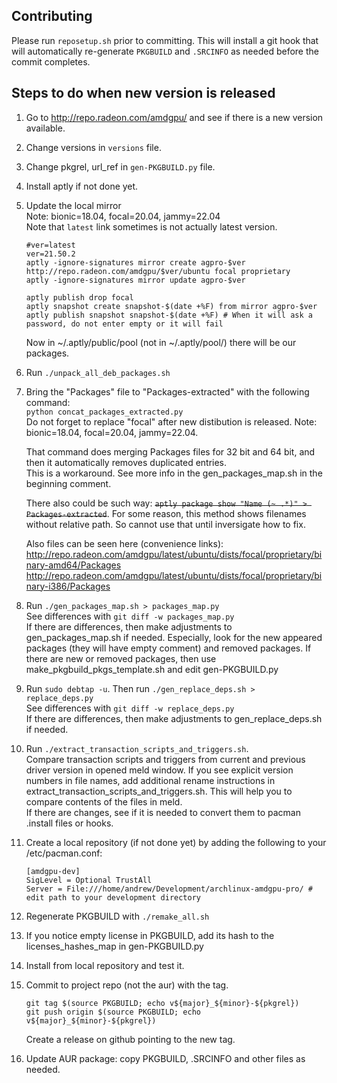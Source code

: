 ## Contributing

Please run `reposetup.sh` prior to committing. This will install a git hook
that will automatically re-generate `PKGBUILD` and `.SRCINFO` as needed
before the commit completes.

## Steps to do when new version is released
1. Go to http://repo.radeon.com/amdgpu/ and see if there is a new version available.
2. Change versions in `versions` file.
3. Change pkgrel, url_ref in `gen-PKGBUILD.py` file.
4. Install aptly if not done yet.
5. Update the local mirror  
   Note: bionic=18.04, focal=20.04, jammy=22.04    
   Note that `latest` link sometimes is not actually latest version.
   ```
   #ver=latest
   ver=21.50.2
   aptly -ignore-signatures mirror create agpro-$ver http://repo.radeon.com/amdgpu/$ver/ubuntu focal proprietary 
   aptly -ignore-signatures mirror update agpro-$ver

   aptly publish drop focal
   aptly snapshot create snapshot-$(date +%F) from mirror agpro-$ver
   aptly publish snapshot snapshot-$(date +%F) # When it will ask a password, do not enter empty or it will fail
   ```

   Now in ~/.aptly/public/pool (not in ~/.aptly/pool/) there will be our packages.
6. Run `./unpack_all_deb_packages.sh`
7. Bring the "Packages" file to "Packages-extracted" with the following command:    
   `python concat_packages_extracted.py`  
   Do not forget to replace "focal" after new distibution is released. Note: bionic=18.04, focal=20.04, jammy=22.04.    

   That command does merging Packages files for 32 bit and 64 bit, and then it automatically removes duplicated entries.  
   This is a workaround. See more info in the gen_packages_map.sh in the beginning comment.

   There also could be such way: <s>`aptly package show "Name (~ .*)" > Packages-extracted`</s>. For some reason, this method shows filenames without relative path. So cannot use that until inversigate how to fix.
   
   Also files can be seen here (convenience links):
   http://repo.radeon.com/amdgpu/latest/ubuntu/dists/focal/proprietary/binary-amd64/Packages  
   http://repo.radeon.com/amdgpu/latest/ubuntu/dists/focal/proprietary/binary-i386/Packages
9. Run `./gen_packages_map.sh > packages_map.py`  
   See differences with `git diff -w packages_map.py`  
   If there are differences, then make adjustments to gen_packages_map.sh if needed. Especially, look for the new appeared packages (they will have empty comment) and removed packages. If there are new or removed packages, then use make_pkgbuild_pkgs_template.sh and edit gen-PKGBUILD.py
10. Run `sudo debtap -u`. Then run `./gen_replace_deps.sh > replace_deps.py`  
    See differences with `git diff -w replace_deps.py`  
    If there are differences, then make adjustments to gen_replace_deps.sh if needed.
11. Run `./extract_transaction_scripts_and_triggers.sh`.  
    Compare transaction scripts and triggers from current and previous driver version in opened meld window.
    If you see explicit version numbers in file names, add additional rename instructions in extract_transaction_scripts_and_triggers.sh. This will help you to compare contents of the files in meld.  
    If there are changes, see if it is needed to convert them to pacman .install files or hooks.
12. Create a local repository (if not done yet) by adding the following to your /etc/pacman.conf:
     ```
     [amdgpu-dev]
     SigLevel = Optional TrustAll
     Server = File:///home/andrew/Development/archlinux-amdgpu-pro/ # edit path to your development directory
     ```
13. Regenerate PKGBUILD with `./remake_all.sh`
14. If you notice empty license in PKGBUILD, add its hash to the licenses_hashes_map in gen-PKGBUILD.py
15. Install from local repository and test it.
16. Commit to project repo (not the aur) with the tag.
     ```
     git tag $(source PKGBUILD; echo v${major}_${minor}-${pkgrel})
     git push origin $(source PKGBUILD; echo v${major}_${minor}-${pkgrel})
     ```
    Create a release on github pointing to the new tag.
17. Update AUR package: copy PKGBUILD, .SRCINFO and other files as needed.
